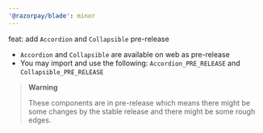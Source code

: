 ```yaml
---
'@razorpay/blade': minor
---
```


feat: add `Accordion` and `Collapsible` pre-release

- `Accordion` and `Collapsible` are available on web as pre-release
- You may import and use the following: `Accordion_PRE_RELEASE` and `Collapsible_PRE_RELEASE`

> **Warning**
>
> These components are in pre-release which means there might be some changes by the stable release and there might be some rough edges.
